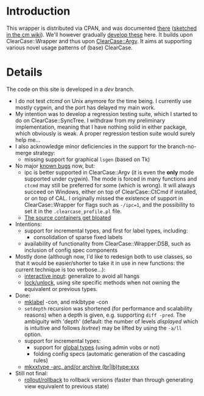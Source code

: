 # Introduction #

This wrapper is distributed via CPAN, and was documented [there](http://search.cpan.org/perldoc?ClearCase::Wrapper::MGi)
([sketched in the cm wiki](http://www.cmcrossroads.com/cgi-bin/cmwiki/view/CM/IncrementalTypesImp)).
We'll however gradually [develop these](UcmAlternative.md) here.
It builds upon ClearCase::Wrapper and thus upon [ClearCase::Argv](ClearCaseArgv.md).
It aims at supporting various novel usage patterns of (base) ClearCase.

# Details #

The code on this site is developed in a _dev_ branch.
  * I do not test _ctcmd_ on Unix anymore for the time being. I currently use mostly cygwin, and the port has delayed my main work.
  * My intention was to develop a regression testing suite, which I started to do on ClearCase::SyncTree. I withdraw from my preliminary implementation, meaning that I have nothing solid in either package, which obviously is weak. A proper regression testion suite would surely help me...
  * I also acknowledge minor deficiencies in the support for the branch-no-merge strategy:
    * missing support for graphical `lsgen` (based on Tk)
  * No major [known bugs](http://code.google.com/p/clearcase-cpan/issues/list) now, but:
    * ipc is better supported in ClearCase::Argv (it is even the **only** mode supported under cygwin). The mode is forced in many functions and `ctcmd` may still be preferred for some (which is wrong). It will always succeed on Windows, either on top of ClearCase::CtCmd if installed, or on top of CAL. I originally missed the existence of support in ClearCase::Wrapper for flags such as `-/ipc=1`, and the possibility to set it in the `.clearcase_profile.pl` file.
    * [The source containers get bloated](TypeMgr.md)
  * Intentions:
    * support for incremental types, and first for label types, including:
      * consolidation of sparse fixed labels
    * availability of functionality from ClearCase::Wrapper:DSB, such as inclusion of config spec components
  * Mostly done (although now, I'd like to redesign both to use classes, so that it would be easier/shorter to take it in use in new functions: the current technique is too verbose...):
    * [interactive input](CavComments.md): generalize to avoid all hangs
    * [lock/unlock](CwmLockingIssues.md), using site specific methods when not owning the equivalent or previous types.
  * Done:
    * [mklabel](WmgMkLabel.md) -con, and mklbtype -con
    * `setdepth` recursion was shortened (for performance and scalability reasons) when a depth is given, e.g. supporting `diff -pred`. The ambiguity with 'depth' (default: the number of levels _displayed_ which is intuitive and follows _lsvtree_) may be lifted by using the `-a/ll` option.
    * support for incremental types:
      * support for [global types](GlobalTypes.md) (using admin vobs or not)
      * folding config specs (automatic generation of the cascading rules)
    * [mkxxtype -arc, and/or archive (br|lb)type:xxx](WmgArc.md)
  * Still not final:
    * [rollout/rollback](RollOutBack.md) to rollback versions (faster than through generating view equivalent to previous state)